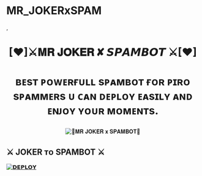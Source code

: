 # MR_JOKERxSPAM
,<h1 align="center">

  <b>  [❤]⚔️𝐌𝐑 𝐉𝐎𝐊𝐄𝐑 ✘ 𝙎𝙋𝘼𝙈𝘽𝙊𝙏 ⚔️[❤] </b>

</h1>

<h1 align="center">

  <b>ʙᴇsᴛ ᴘᴏᴡᴇʀғᴜʟʟ sᴘᴀᴍʙᴏᴛ ғᴏʀ ᴘɪʀᴏ sᴘᴀᴍᴍᴇʀs ᴜ ᴄᴀɴ ᴅᴇᴘʟᴏʏ ᴇᴀsɪʟʏ ᴀɴᴅ ᴇɴᴊᴏʏ ʏᴏᴜʀ ᴍᴏᴍᴇɴᴛs.</b>

</h1>

<p align="center">

  <img src="https://te.legra.ph/file/032e3e92df07e228f4ef6.jpg" alt="🚩𝐌𝐑 𝐉𝐎𝐊𝐄𝐑 𝐱 𝐒𝐏𝐀𝐌𝐁𝐎𝐓🚩">

</p>

## ⚔️ JOKER ᴛᴏ SPAMBOT ⚔️

[![𝗗𝗘𝗣𝗟𝗢𝗬 ](https://www.herokucdn.com/deploy/button.svg)](https://heroku.com/deploy?template=https://github.com/MR-JOKER-SPAMBOT/MR_JOKERxSPAM) 
